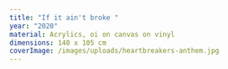 ```yaml
---
title: "If it ain't broke "
year: "2020"
material: Acrylics, oi on canvas on vinyl
dimensions: 140 x 105 cm
coverImage: /images/uploads/heartbreakers-anthem.jpg
---
```

